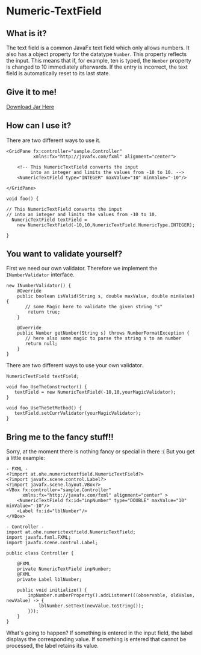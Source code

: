 # Numeric-TextField
## What is it?

The text field is a common JavaFx text field which only allows numbers. 
It also has a object property for the datatype `Number`. 
This property reflects the input. This means that if, for example, ten is typed, the `Number` property is 
changed to 10 immediately afterwards. If the entry is incorrect, the text field is automatically reset to its last state. 

## Give it to me!
[Download Jar Here](https://github.com/HeilOliver/Numeric-TextField/raw/master/jar/numeric-textfield-1.0.0.jar)

## How can I use it?

There are two different ways to use it.
``` FXML 
<GridPane fx:controller="sample.Controller"
          xmlns:fx="http://javafx.com/fxml" alignment="center">
          
    <!-- This NumericTextField converts the input
         into an integer and limits the values from -10 to 10. -->
    <NumericTextField type="INTEGER" maxValue="10" minValue="-10"/>
    
</GridPane>
```
``` Code Behind 
void foo() {

// This NumericTextField converts the input
// into an integer and limits the values from -10 to 10.
  NumericTextField textField = 
    new NumericTextField(-10,10,NumericTextField.NumericType.INTEGER);

}
```

## You want to validate yourself?
First we need our own validator. Therefore we implement the `INumberValidator` interface.
```
new INumberValidator() {
    @Override
    public boolean isValid(String s, double maxValue, double minValue) {
       // some Magic here to validate the given string "s"
        return true;
    }

    @Override
    public Number getNumber(String s) throws NumberFormatException {
       // here also some magic to parse the string s to an number
       return null;
    }
}
```

There are two different ways to use your own validator.
``` 
NumericTextField textField;

void foo_UseTheConstructor() {
   textField = new NumericTextField(-10,10,yourMagicValidator);
}

void foo_UseTheSetMethod() {
   textField.setCurrValidator(yourMagicValidator);
}
```

## Bring me to the fancy stuff!!
Sorry, at the moment there is nothing fancy or special in there :(
But you get a little example:
``` 
- FXML -
<?import at.ohe.numerictextfield.NumericTextField?>
<?import javafx.scene.control.Label?>
<?import javafx.scene.layout.VBox?>
<VBox fx:controller="sample.Controller"
      xmlns:fx="http://javafx.com/fxml" alignment="center" >
    <NumericTextField fx:id="inpNumber" type="DOUBLE" maxValue="10" minValue="-10"/>
    <Label fx:id="lblNumber"/>
</VBox>

- Controller - 
import at.ohe.numerictextfield.NumericTextField;
import javafx.fxml.FXML;
import javafx.scene.control.Label;

public class Controller {

    @FXML
    private NumericTextField inpNumber;
    @FXML
    private Label lblNumber;

    public void initialize() {
        inpNumber.numberProperty().addListener(((observable, oldValue, newValue) -> {
            lblNumber.setText(newValue.toString());
        }));
    }
}
``` 
What's going to happen? 
If something is entered in the input field, 
the label displays the corresponding value. 
If something is entered that cannot be processed, 
the label retains its value.



